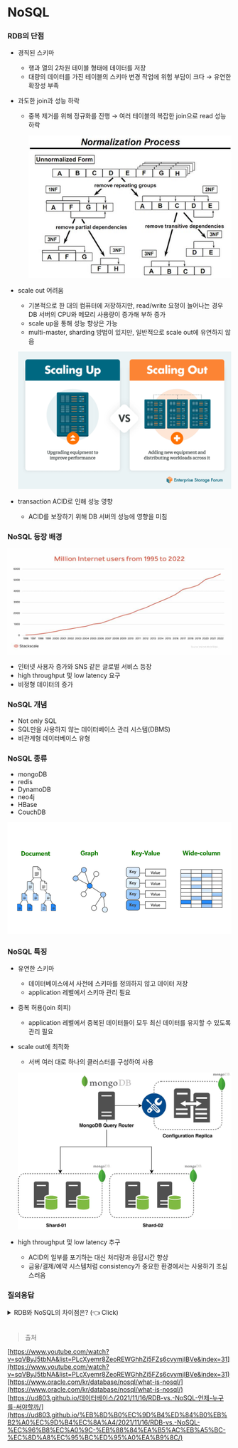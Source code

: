 # NoSQL

### RDB의 단점

- 경직된 스키마
    - 행과 열의 2차원 테이블 형태에 데이터를 저장
    - 대량의 데이터를 가진 테이블의 스키마 변경 작업에 위험 부담이 크다 → 유연한 확장성 부족
- 과도한 join과 성능 하락
    - 중복 제거를 위해 정규화를 진행 → 여러 테이블의 복잡한 join으로 read 성능 하락
        
        ![image.png](/img/NoSQL/5.png)
        
- scale out 어려움
    - 기본적으로 한 대의 컴퓨터에 저장하지만, read/write 요청이 늘어나는 경우 DB 서버의 CPU와 메모리 사용량이 증가해 부하 증가
    - scale up을 통해 성능 향상은 가능
    - multi-master, sharding 방법이 있지만, 일반적으로 scale out에 유연하지 않음
    
    ![image.png](/img/NoSQL/1.png)
    
- transaction ACID로 인해 성능 영향
    - ACID를 보장하기 위해 DB 서버의 성능에 영향을 미침

### NoSQL 등장 배경

![image.png](/img/NoSQL/2.png)

- 인터넷 사용자 증가와 SNS 같은 글로벌 서비스 등장
- high throughput 및 low latency 요구
- 비정형 데이터의 증가

### NoSQL 개념

- Not only SQL
- SQL만을 사용하지 않는 데이터베이스 관리 시스템(DBMS)
- 비관계형 데이터베이스 유형

### NoSQL 종류

- mongoDB
- redis
- DynamoDB
- neo4j
- HBase
- CouchDB

![image.png](/img/NoSQL/3.png)

### NoSQL 특징

- 유연한 스키마
    - 데이터베이스에서 사전에 스키마를 정의하지 않고 데이터 저장
    - application 레벨에서 스키마 관리 필요
- 중복 허용(join 회피)
    - application 레벨에서 중복된 데이터들이 모두 최신 데이터를 유지할 수 있도록 관리 필요
- scale out에 최적화
    - 서버 여러 대로 하나의 클러스터를 구성하여 사용
    
    ![image.png](/img/NoSQL/4.png)
    
- high throughput 및 low latency 추구
    - ACID의 일부를 포기하는 대신 처리량과 응답시간 향상
    - 금융/결제/예약 시스템처럼 consistency가 중요한 환경에서는 사용하기 조심스러움

### 질의응답

<details>
   <summary> RDB와 NoSQL의 차이점은? (👈 Click)</summary>
1. RDB는 관계형으로 데이터를 저장하지만, NoSQL은 그렇지 않다. <br>
2. RDB는 정적 스키마를 가지고, NoSQL은 유연한 스키마 구조를 갖는다. <br>
3. RDB는 scale up이 용이하고, NoSQL은 scale out이 용이하다.

</details>
<br>

> 출처
> 

[https://www.youtube.com/watch?v=sqVByJ5tbNA&list=PLcXyemr8ZeoREWGhhZi5FZs6cvymjIBVe&index=31](https://www.youtube.com/watch?v=sqVByJ5tbNA&list=PLcXyemr8ZeoREWGhhZi5FZs6cvymjIBVe&index=31)<br>
[https://www.oracle.com/kr/database/nosql/what-is-nosql/](https://www.oracle.com/kr/database/nosql/what-is-nosql/)<br>
[https://ud803.github.io/데이터베이스/2021/11/16/RDB-vs.-NoSQL-언제-누구를-써야할까/](https://ud803.github.io/%EB%8D%B0%EC%9D%B4%ED%84%B0%EB%B2%A0%EC%9D%B4%EC%8A%A4/2021/11/16/RDB-vs.-NoSQL-%EC%96%B8%EC%A0%9C-%EB%88%84%EA%B5%AC%EB%A5%BC-%EC%8D%A8%EC%95%BC%ED%95%A0%EA%B9%8C/)
